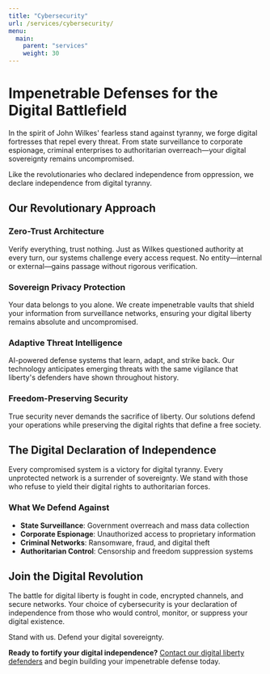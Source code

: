 ```yaml
---
title: "Cybersecurity"
url: /services/cybersecurity/
menu:
  main:
    parent: "services"
    weight: 30
---
```


# Impenetrable Defenses for the Digital Battlefield

In the spirit of John Wilkes' fearless stand against tyranny, we forge digital fortresses that repel every threat. From state surveillance to corporate espionage, criminal enterprises to authoritarian overreach—your digital sovereignty remains uncompromised.

Like the revolutionaries who declared independence from oppression, we declare independence from digital tyranny.

## Our Revolutionary Approach

### Zero-Trust Architecture
Verify everything, trust nothing. Just as Wilkes questioned authority at every turn, our systems challenge every access request. No entity—internal or external—gains passage without rigorous verification.

### Sovereign Privacy Protection
Your data belongs to you alone. We create impenetrable vaults that shield your information from surveillance networks, ensuring your digital liberty remains absolute and uncompromised.

### Adaptive Threat Intelligence
AI-powered defense systems that learn, adapt, and strike back. Our technology anticipates emerging threats with the same vigilance that liberty's defenders have shown throughout history.

### Freedom-Preserving Security
True security never demands the sacrifice of liberty. Our solutions defend your operations while preserving the digital rights that define a free society.

## The Digital Declaration of Independence

Every compromised system is a victory for digital tyranny. Every unprotected network is a surrender of sovereignty. We stand with those who refuse to yield their digital rights to authoritarian forces.

### What We Defend Against
- **State Surveillance**: Government overreach and mass data collection
- **Corporate Espionage**: Unauthorized access to proprietary information
- **Criminal Networks**: Ransomware, fraud, and digital theft
- **Authoritarian Control**: Censorship and freedom suppression systems

## Join the Digital Revolution

The battle for digital liberty is fought in code, encrypted channels, and secure networks. Your choice of cybersecurity is your declaration of independence from those who would control, monitor, or suppress your digital existence.

Stand with us. Defend your digital sovereignty.

**Ready to fortify your digital independence?** [Contact our digital liberty defenders](/) and begin building your impenetrable defense today.
